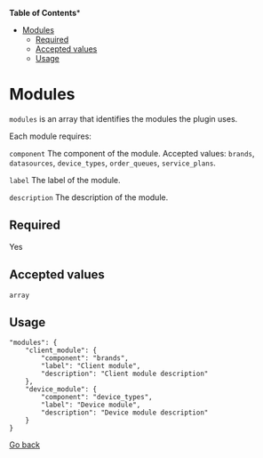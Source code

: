 <!-- START doctoc generated TOC please keep comment here to allow auto update -->
<!-- DON'T EDIT THIS SECTION, INSTEAD RE-RUN doctoc TO UPDATE -->
**Table of Contents***

- [Modules](#modules)
  - [Required](#required)
  - [Accepted values](#accepted-values)
  - [Usage](#usage)

<!-- END doctoc generated TOC please keep comment here to allow auto update -->

# Modules

`modules` is an array that identifies the modules the plugin uses.

Each module requires:

`component` The component of the module. Accepted values: `brands`, `datasources`, `device_types`, `order_queues`, `service_plans`.

`label` The label of the module.

`description` The description of the module.

## Required
Yes

## Accepted values
`array`

## Usage
```
"modules": {
	"client_module": {
		"component": "brands",
		"label": "Client module",
		"description": "Client module description"
	},
	"device_module": {
		"component": "device_types",
		"label": "Device module",
		"description": "Device module description"
	}
}
```

[Go back](MANIFEST.md)
